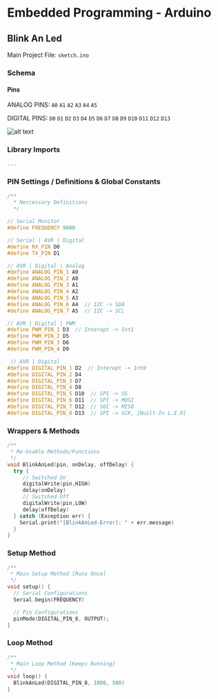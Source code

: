 # Embedded Programming - Arduino

## Blink An Led

Main Project File: `sketch.ino`

### Schema

#### Pins

ANALOG PINS:  `A0` `A1` `A2` `A3` `A4` `A5`

DIGITAL PINS:  `D0` `D1` `D2` `D3` `D4` `D5` `D6` `D7` `D8` `D9` `D10` `D11` `D12` `D13` 

![alt text](https://i1.wp.com/www.teachmemicro.com/wp-content/uploads/2017/03/arduino-pins.png?resize=660%2C330&ssl=1)

### Library Imports

```c++
...
```

### PIN Settings / Definitions & Global Constants

```c++
/**
  * Neccessary Definitions
  */

// Serial Monitor
#define FREQUENCY 9600

// Serial | AVR | Digital
#define RX_PIN D0
#define TX_PIN D1

// AVR | Digital | Analog
#define ANALOG_PIN_1 A0
#define ANALOG_PIN_2 A0
#define ANALOG_PIN_3 A1
#define ANALOG_PIN_4 A2
#define ANALOG_PIN_5 A3
#define ANALOG_PIN_6 A4  // I2C -> SDA
#define ANALOG_PIN_7 A5  // I2C -> SCL

// AVR | Digital | PWM
#define PWM_PIN_1 D3  // Interapt -> Int1
#define PWM_PIN_2 D5
#define PWM_PIN_3 D6
#define PWM_PIN_4 D9

 // AVR | Digital
#define DIGITAL_PIN_1 D2  // Interept -> Int0
#define DIGITAL_PIN_2 D4
#define DIGITAL_PIN_3 D7
#define DIGITAL_PIN_4 D8
#define DIGITAL_PIN_5 D10  // SPI -> SS
#define DIGITAL_PIN_6 D11  // SPI -> MOSI
#define DIGITAL_PIN_7 D12  // SOI -> MISO
#define DIGITAL_PIN_8 D13  // SPI -> SCK, [Built-In L.E.D]
```

### Wrappers & Methods

```c++
/**
 * Re-Usable Methods/Functions
 */
void BlinkAnLed(pin, onDelay, offDelay) {
  try {
     // Switched On
     digitalWrite(pin,HIGH)
     delay(onDelay)
     // Switched Off
     digitalWrite(pin,LOW)
     delay(offDelay)
  } catch (Exception err) {
    Serial.print("[BlinkAnLed-Error]: " + err.message)
  }
}
```

### Setup Method

```c++
/**
 * Main Setup Method [Runs Once]
 */
void setup() {
  // Serial Configurations
  Serial.begin(FREQUENCY)

  // Pin Configurations
  pinMode(DIGITAL_PIN_8, OUTPUT);
}
```

### Loop Method

```c++
/**
 * Main Loop Method [Keeps Running]
 */
void loop() {
  BlinkAnLed(DIGITAL_PIN_8, 1000, 500)
}
```
